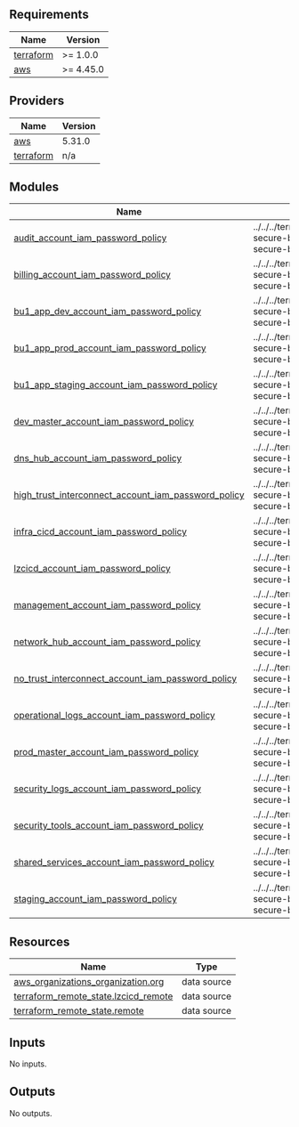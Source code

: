 <!-- BEGIN_TF_DOCS -->
## Requirements

| Name | Version |
|------|---------|
| <a name="requirement_terraform"></a> [terraform](#requirement\_terraform) | >= 1.0.0 |
| <a name="requirement_aws"></a> [aws](#requirement\_aws) | >= 4.45.0 |

## Providers

| Name | Version |
|------|---------|
| <a name="provider_aws"></a> [aws](#provider\_aws) | 5.31.0 |
| <a name="provider_terraform"></a> [terraform](#provider\_terraform) | n/a |

## Modules

| Name | Source | Version |
|------|--------|---------|
| <a name="module_audit_account_iam_password_policy"></a> [audit\_account\_iam\_password\_policy](#module\_audit\_account\_iam\_password\_policy) | ../../../terraform/modules/aws-secure-baseline/iam-ebs-secure-baselines | n/a |
| <a name="module_billing_account_iam_password_policy"></a> [billing\_account\_iam\_password\_policy](#module\_billing\_account\_iam\_password\_policy) | ../../../terraform/modules/aws-secure-baseline/iam-ebs-secure-baselines | n/a |
| <a name="module_bu1_app_dev_account_iam_password_policy"></a> [bu1\_app\_dev\_account\_iam\_password\_policy](#module\_bu1\_app\_dev\_account\_iam\_password\_policy) | ../../../terraform/modules/aws-secure-baseline/iam-ebs-secure-baselines | n/a |
| <a name="module_bu1_app_prod_account_iam_password_policy"></a> [bu1\_app\_prod\_account\_iam\_password\_policy](#module\_bu1\_app\_prod\_account\_iam\_password\_policy) | ../../../terraform/modules/aws-secure-baseline/iam-ebs-secure-baselines | n/a |
| <a name="module_bu1_app_staging_account_iam_password_policy"></a> [bu1\_app\_staging\_account\_iam\_password\_policy](#module\_bu1\_app\_staging\_account\_iam\_password\_policy) | ../../../terraform/modules/aws-secure-baseline/iam-ebs-secure-baselines | n/a |
| <a name="module_dev_master_account_iam_password_policy"></a> [dev\_master\_account\_iam\_password\_policy](#module\_dev\_master\_account\_iam\_password\_policy) | ../../../terraform/modules/aws-secure-baseline/iam-ebs-secure-baselines | n/a |
| <a name="module_dns_hub_account_iam_password_policy"></a> [dns\_hub\_account\_iam\_password\_policy](#module\_dns\_hub\_account\_iam\_password\_policy) | ../../../terraform/modules/aws-secure-baseline/iam-ebs-secure-baselines | n/a |
| <a name="module_high_trust_interconnect_account_iam_password_policy"></a> [high\_trust\_interconnect\_account\_iam\_password\_policy](#module\_high\_trust\_interconnect\_account\_iam\_password\_policy) | ../../../terraform/modules/aws-secure-baseline/iam-ebs-secure-baselines | n/a |
| <a name="module_infra_cicd_account_iam_password_policy"></a> [infra\_cicd\_account\_iam\_password\_policy](#module\_infra\_cicd\_account\_iam\_password\_policy) | ../../../terraform/modules/aws-secure-baseline/iam-ebs-secure-baselines | n/a |
| <a name="module_lzcicd_account_iam_password_policy"></a> [lzcicd\_account\_iam\_password\_policy](#module\_lzcicd\_account\_iam\_password\_policy) | ../../../terraform/modules/aws-secure-baseline/iam-ebs-secure-baselines | n/a |
| <a name="module_management_account_iam_password_policy"></a> [management\_account\_iam\_password\_policy](#module\_management\_account\_iam\_password\_policy) | ../../../terraform/modules/aws-secure-baseline/iam-ebs-secure-baselines | n/a |
| <a name="module_network_hub_account_iam_password_policy"></a> [network\_hub\_account\_iam\_password\_policy](#module\_network\_hub\_account\_iam\_password\_policy) | ../../../terraform/modules/aws-secure-baseline/iam-ebs-secure-baselines | n/a |
| <a name="module_no_trust_interconnect_account_iam_password_policy"></a> [no\_trust\_interconnect\_account\_iam\_password\_policy](#module\_no\_trust\_interconnect\_account\_iam\_password\_policy) | ../../../terraform/modules/aws-secure-baseline/iam-ebs-secure-baselines | n/a |
| <a name="module_operational_logs_account_iam_password_policy"></a> [operational\_logs\_account\_iam\_password\_policy](#module\_operational\_logs\_account\_iam\_password\_policy) | ../../../terraform/modules/aws-secure-baseline/iam-ebs-secure-baselines | n/a |
| <a name="module_prod_master_account_iam_password_policy"></a> [prod\_master\_account\_iam\_password\_policy](#module\_prod\_master\_account\_iam\_password\_policy) | ../../../terraform/modules/aws-secure-baseline/iam-ebs-secure-baselines | n/a |
| <a name="module_security_logs_account_iam_password_policy"></a> [security\_logs\_account\_iam\_password\_policy](#module\_security\_logs\_account\_iam\_password\_policy) | ../../../terraform/modules/aws-secure-baseline/iam-ebs-secure-baselines | n/a |
| <a name="module_security_tools_account_iam_password_policy"></a> [security\_tools\_account\_iam\_password\_policy](#module\_security\_tools\_account\_iam\_password\_policy) | ../../../terraform/modules/aws-secure-baseline/iam-ebs-secure-baselines | n/a |
| <a name="module_shared_services_account_iam_password_policy"></a> [shared\_services\_account\_iam\_password\_policy](#module\_shared\_services\_account\_iam\_password\_policy) | ../../../terraform/modules/aws-secure-baseline/iam-ebs-secure-baselines | n/a |
| <a name="module_staging_account_iam_password_policy"></a> [staging\_account\_iam\_password\_policy](#module\_staging\_account\_iam\_password\_policy) | ../../../terraform/modules/aws-secure-baseline/iam-ebs-secure-baselines | n/a |

## Resources

| Name | Type |
|------|------|
| [aws_organizations_organization.org](https://registry.terraform.io/providers/hashicorp/aws/latest/docs/data-sources/organizations_organization) | data source |
| [terraform_remote_state.lzcicd_remote](https://registry.terraform.io/providers/hashicorp/terraform/latest/docs/data-sources/remote_state) | data source |
| [terraform_remote_state.remote](https://registry.terraform.io/providers/hashicorp/terraform/latest/docs/data-sources/remote_state) | data source |

## Inputs

No inputs.

## Outputs

No outputs.
<!-- END_TF_DOCS -->